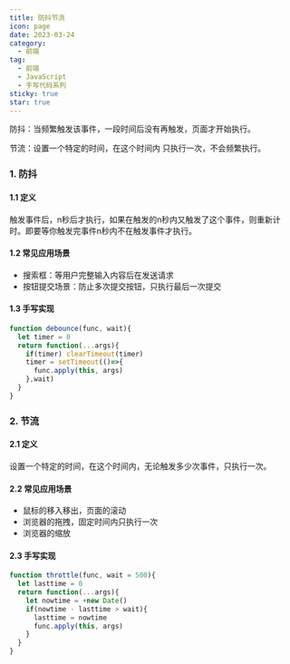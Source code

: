 ```yaml
---
title: 防抖节流
icon: page
date: 2023-03-24
category:
  - 前端
tag:
  - 前端
  - JavaScript
  - 手写代码系列
sticky: true
star: true
---
```


防抖：当频繁触发该事件，一段时间后没有再触发，页面才开始执行。

节流：设置一个特定的时间，在这个时间内 只执行一次，不会频繁执行。

<!-- more -->

### 1.  防抖

#### 1.1 定义

  触发事件后，n秒后才执行，如果在触发的n秒内又触发了这个事件，则重新计时。即要等你触发完事件n秒内不在触发事件才执行。

#### 1.2 常见应用场景

- 搜索框：等用户完整输入内容后在发送请求
- 按钮提交场景：防止多次提交按钮，只执行最后一次提交

#### 1.3 手写实现

```javascript
function debounce(func, wait){
  let timer = 0
  return function(...args){
    if(timer) clearTimeout(timer)
    timer = setTimeout(()=>{
      func.apply(this, args)
    },wait)
  }
}
```



### 2. 节流

#### 2.1 定义

设置一个特定的时间，在这个时间内，无论触发多少次事件，只执行一次。

#### 2.2 常见应用场景

- 鼠标的移入移出，页面的滚动
- 浏览器的拖拽，固定时间内只执行一次
- 浏览器的缩放

#### 2.3 手写实现

```javascript
function throttle(func, wait = 500){
  let lasttime = 0
  return function(...args){
    let nowtime = +new Date()
    if(nowtime - lasttime > wait){
      lasttime = nowtime
      func.apply(this, args)
    }
  }
}
```

